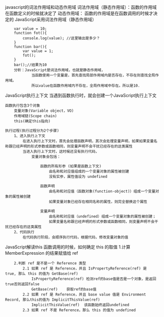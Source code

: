 javascript的词法作用域和动态作用域
	词法作用域（静态作用域）：函数的作用域在函数定义的时候就决定了	
	动态作用域：			  函数的作用域是在函数调用的时候才决定的
	JavaScript采用词法作用域（静态作用域）

		var value = 10;
		function fot(){
			console.log(value); //这里输出是多少？
		}
		function bar(){
			var value = 1;
			fot();
		}
		bar();//结果为10
		分析：JavaScript是词法作用域，也就是静态作用域，
				当函数使用一个变量是，首先查找局部作用域内是否存在，不存在则查找全局作用域。
				所以value在函数作用域内不存在，全局作用域中存在。所以是10.



JavaScript执行上下文
	当遇到函数执行时，就会创建一个JavaScript执行上下文

	函数执行包含3个对象
		变量对象(Variable object，VO)
		作用域链(Scope chain)
		this(确定this指向)
	
	执行过程(执行过程分为2个步骤)
		1、进入执行上下文
			在进入执行上下文时，首先会处理函数声明，其次会处理变量声明，如果如果变量名称跟已经声明的形式参数或函数相同，则变量声明不会干扰已经存在的这类属性
			当进入执行上下文时，这时候还没有执行代码，
				变量对象会包括：

					函数的所有形参 (如果是函数上下文)
						由名称和对应值组成的一个变量对象的属性被创建
						没有实参，属性值设为 undefined

					函数声明
						由名称和对应值（函数对象(function-object)）组成一个变量对象的属性被创建
						如果变量对象已经存在相同名称的属性，则完全替换这个属性

					变量声明
						由名称和对应值（undefined）组成一个变量对象的属性被创建；
						如果变量名称跟已经声明的形式参数或函数相同，则变量声明不会干扰已经存在的这类属性
		2、代码执行
			在代码执行阶段，会顺序执行代码，根据代码，修改变量对象的值



JavaScript解读this
	函数调用的时候，如何确定 this 的取值
		1.计算 MemberExpression 的结果赋值给 ref

		2.判断 ref 是不是一个 Reference 类型
			2.1 如果 ref 是 Reference，并且 IsPropertyReference(ref) 是 true, 那么 this 的值为 GetBase(ref) 
				IsPropertyReference(ref) 检测ref的base值是否是一个对象，是返回true否则返回false
				GetBase(ref)    获取ref的base值
			2.2 如果 ref 是 Reference，并且 base value 值是 Environment Record, 那么this的值为 ImplicitThisValue(ref)  
				ImplicitThisValue(ref)  该函数始终返回undefined
			2.3 如果 ref 不是 Reference，那么 this 的值为 undefined
				

		





